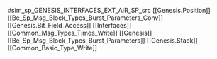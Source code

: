 #sim_sp_GENESIS_INTERFACES_EXT_AIR_SP_src
[[Genesis.Position]]
[[Be_Sp_Msg_Block_Types_Burst_Parameters_Conv]]
[[Genesis.Bit_Field_Access]]
[[Interfaces]]
[[Common_Msg_Types_Times_Write]]
[[Genesis]]
[[Be_Sp_Msg_Block_Types_Burst_Parameters]]
[[Genesis.Stack]]
[[Common_Basic_Type_Write]]

